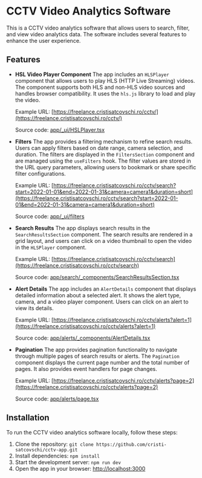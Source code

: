# CCTV Video Analytics Software

This is a CCTV video analytics software that allows users to search, filter, and view video analytics data. The software includes several features to enhance the user experience.

## Features

- **HSL Video Player Component**
  The app includes an `HLSPlayer` component that allows users to play HLS (HTTP Live Streaming) videos. The component supports both HLS and non-HLS video sources and handles browser compatibility. It uses the `hls.js` library to load and play the video.

  Example URL: [https://freelance.cristisatcovschi.ro/cctv/](https://freelance.cristisatcovschi.ro/cctv/)

  Source code: [app/\_ui/HSLPlayer.tsx](https://github.com/cristi-satcovschi/cctv-app/tree/main/app/_ui/HSLPlayer.tsx)

- **Filters**
  The app provides a filtering mechanism to refine search results. Users can apply filters based on date range, camera selection, and duration. The filters are displayed in the `FiltersSection` component and are managed using the `useFilters` hook. The filter values are stored in the URL query parameters, allowing users to bookmark or share specific filter configurations.

  Example URL: [https://freelance.cristisatcovschi.ro/cctv/search?start=2022-01-01&end=2022-01-31&camera=camera1&duration=short](https://freelance.cristisatcovschi.ro/cctv/search?start=2022-01-01&end=2022-01-31&camera=camera1&duration=short)

  Source code: [app/\_ui/filters](https://github.com/cristi-satcovschi/cctv-app/tree/main/app/_ui/filters)

- **Search Results**
  The app displays search results in the `SearchResultsSection` component. The search results are rendered in a grid layout, and users can click on a video thumbnail to open the video in the `HLSPlayer` component.

  Example URL: [https://freelance.cristisatcovschi.ro/cctv/search](https://freelance.cristisatcovschi.ro/cctv/search)

  Source code: [app/search/\_components/SearchResultsSection.tsx](https://github.com/cristi-satcovschi/cctv-app/tree/main/app/search/_components/SearchResultsSection.tsx)

- **Alert Details**
  The app includes an `AlertDetails` component that displays detailed information about a selected alert. It shows the alert type, camera, and a video player component. Users can click on an alert to view its details.

  Example URL: [https://freelance.cristisatcovschi.ro/cctv/alerts?alert=1](https://freelance.cristisatcovschi.ro/cctv/alerts?alert=1)

  Source code: [app/alerts/\_components/AlertDetails.tsx](https://github.com/cristi-satcovschi/cctv-app/tree/main/app/alerts/_components/AlertDetails.tsx)

- **Pagination**
  The app provides pagination functionality to navigate through multiple pages of search results or alerts. The `Pagination` component displays the current page number and the total number of pages. It also provides event handlers for page changes.

  Example URL: [https://freelance.cristisatcovschi.ro/cctv/alerts?page=2](https://freelance.cristisatcovschi.ro/cctv/alerts?page=2)

  Source code: [app/alerts/page.tsx](https://github.com/cristi-satcovschi/cctv-app/tree/main/app/alerts/page.tsx)

## Installation

To run the CCTV video analytics software locally, follow these steps:

1. Clone the repository: `git clone https://github.com/cristi-satcovschi/cctv-app.git`
2. Install dependencies: `npm install`
3. Start the development server: `npm run dev`
4. Open the app in your browser: [http://localhost:3000](http://localhost:3000)

